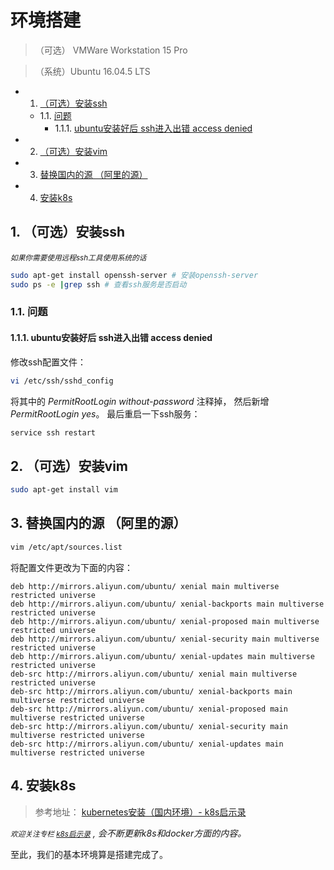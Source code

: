 # 环境搭建

> （可选） VMWare Workstation 15 Pro

> （系统）Ubuntu 16.04.5 LTS

* 1. [ （可选）安装ssh](#ssh)
	* 1.1. [问题](#)
		* 1.1.1. [ubuntu安装好后 ssh进入出错 access denied](#ubuntusshaccessdenied)
* 2. [ （可选）安装vim](#vim)
* 3. [ 替换国内的源 （阿里的源）](#-1)
* 4. [安装k8s](#k8s)

##  1. <a name='ssh'></a> （可选）安装ssh 

<small>*如果你需要使用远程ssh工具使用系统的话*</small>

```bash
sudo apt-get install openssh-server # 安装openssh-server
sudo ps -e |grep ssh # 查看ssh服务是否启动
```

###  1.1. <a name=''></a>问题

####  1.1.1. <a name='ubuntusshaccessdenied'></a>ubuntu安装好后 ssh进入出错 access denied

修改ssh配置文件：

```bash
vi /etc/ssh/sshd_config
```

将其中的 *PermitRootLogin without-password* 注释掉， 然后新增 *PermitRootLogin yes*。 最后重启一下ssh服务：

```bash
service ssh restart
```

##  2. <a name='vim'></a> （可选）安装vim

```bash
sudo apt-get install vim
```

##  3. <a name='-1'></a> 替换国内的源 （阿里的源）

```bash
vim /etc/apt/sources.list
```

将配置文件更改为下面的内容：

```
deb http://mirrors.aliyun.com/ubuntu/ xenial main multiverse restricted universe
deb http://mirrors.aliyun.com/ubuntu/ xenial-backports main multiverse restricted universe
deb http://mirrors.aliyun.com/ubuntu/ xenial-proposed main multiverse restricted universe
deb http://mirrors.aliyun.com/ubuntu/ xenial-security main multiverse restricted universe
deb http://mirrors.aliyun.com/ubuntu/ xenial-updates main multiverse restricted universe
deb-src http://mirrors.aliyun.com/ubuntu/ xenial main multiverse restricted universe
deb-src http://mirrors.aliyun.com/ubuntu/ xenial-backports main multiverse restricted universe
deb-src http://mirrors.aliyun.com/ubuntu/ xenial-proposed main multiverse restricted universe
deb-src http://mirrors.aliyun.com/ubuntu/ xenial-security main multiverse restricted universe
deb-src http://mirrors.aliyun.com/ubuntu/ xenial-updates main multiverse restricted universe
```

##  4. <a name='k8s'></a>安装k8s

> 参考地址： [kubernetes安装（国内环境）- k8s启示录](https://zhuanlan.zhihu.com/p/46341911)

*<small>欢迎关注专栏 [k8s启示录](https://zhuanlan.zhihu.com/kubernetes-docker)</small> , 会不断更新k8s和docker方面的内容。*

至此，我们的基本环境算是搭建完成了。